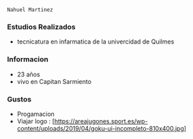 ```
Nahuel Martinez
```
### Estudios Realizados 
- tecnicatura en infarmatica de la univercidad de Quilmes

### Informacion 
- 23 años
- vivo en Capitan Sarmiento 

### Gustos 
- Progamacion
- Viajar 
logo : [https://areajugones.sport.es/wp-content/uploads/2019/04/goku-ui-incompleto-810x400.jpg] 

